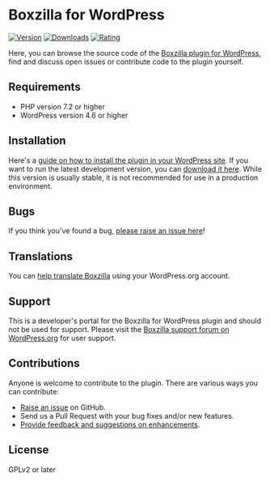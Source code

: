 Boxzilla for WordPress
======================
[![Version](https://img.shields.io/wordpress/plugin/v/boxzilla.svg)](https://wordpress.org/plugins/boxzilla/changelog/)
[![Downloads](https://img.shields.io/wordpress/plugin/dt/boxzilla.svg)](https://wordpress.org/plugins/boxzilla/)
[![Rating](https://img.shields.io/wordpress/plugin/r/boxzilla.svg)](https://wordpress.org/support/view/plugin-reviews/boxzilla/)

Here, you can browse the source code of the [Boxzilla plugin for WordPress](https://wordpress.org/plugins/boxzilla/), find and discuss open issues or contribute code to the plugin yourself.

Requirements
------------

- PHP version 7.2 or higher
- WordPress version 4.6 or higher


Installation
------------

Here's a [guide on how to install the plugin in your WordPress site](https://wordpress.org/plugins/boxzilla/installation/).
If you want to run the latest development version, you can [download it here](https://github.com/ibericode/boxzilla/archive/master.zip). While this version is usually stable, it is not recommended for use in a production environment.

Bugs
----
If you think you've found a bug, [please raise an issue here](https://github.com/ibericode/boxzilla/issues?state=open)!

Translations
-------------
You can [help translate Boxzilla](https://translate.wordpress.org/projects/wp-plugins/boxzilla/stable/) using your WordPress.org account.

Support
-------
This is a developer's portal for the Boxzilla for WordPress plugin and should not be used for support. Please visit the
[Boxzilla support forum on WordPress.org](https://wordpress.org/support/plugin/boxzilla) for user support.

Contributions
-------------
Anyone is welcome to contribute to the plugin. There are various ways you can contribute:

* [Raise an issue](https://github.com/ibericode/boxzilla/issues) on GitHub.
* Send us a Pull Request with your bug fixes and/or new features.
* [Provide feedback and suggestions on enhancements](https://github.com/ibericode/boxzilla/issues?direction=desc&labels=Enhancement&page=1&sort=created&state=open).

License
-------------
GPLv2 or later
